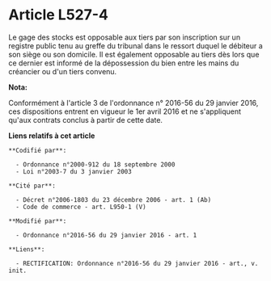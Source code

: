 # Article L527-4

Le gage des stocks est opposable aux tiers par son inscription sur un registre public tenu au greffe du tribunal dans le
ressort duquel le débiteur a son siège ou son domicile. Il  est également opposable au tiers dès lors que ce dernier est
informé de  la dépossession du bien entre les mains du créancier ou d'un tiers  convenu.

**Nota:**

Conformément à l'article 3 de l'ordonnance n° 2016-56 du 29 janvier 2016, ces dispositions entrent en vigueur le 1er avril
2016 et ne s'appliquent qu'aux contrats conclus à partir de cette date.

**Liens relatifs à cet article**

	**Codifié par**:

	  - Ordonnance n°2000-912 du 18 septembre 2000
	  - Loi n°2003-7 du 3 janvier 2003

	**Cité par**:

	  - Décret n°2006-1803 du 23 décembre 2006 - art. 1 (Ab)
	  - Code de commerce - art. L950-1 (V)

	**Modifié par**:

	  - Ordonnance n°2016-56 du 29 janvier 2016 - art. 1

	**Liens**:

	  - RECTIFICATION: Ordonnance n°2016-56 du 29 janvier 2016 - art., v. init.
